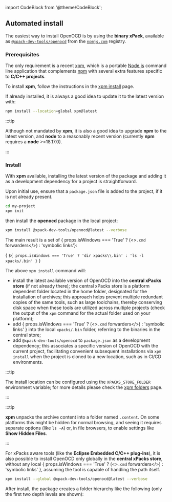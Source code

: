 import CodeBlock from '@theme/CodeBlock';

## Automated install

The easiest way to install OpenOCD is by using the **binary xPack**, available as
[`@xpack-dev-tools/openocd`](https://www.npmjs.com/package/@xpack-dev-tools/openocd)
from the [`npmjs.com`](https://www.npmjs.com) registry.

### Prerequisites

The only requirement is a recent
[xpm](https://xpack.github.io/xpm/), which is a portable
[Node.js](https://nodejs.org) command line application
that complements [npm](https://docs.npmjs.com)
with several extra features specific to
**C/C++ projects**.

To install **xpm**,
follow the instructions in the
[xpm install](https://xpack.github.io/xpm/install/) page.

If already installed, it is always a good idea to update it to the
latest version with:

```sh
npm install --location=global xpm@latest
```

:::tip

Although not mandated by **xpm**, it is also a good idea to upgrade
**npm** to the latest version, and
**node** to a reasonably recent version (currently **npm** requires
a **node** >=18.17.0).

:::

### Install

With **xpm** available, installing
the latest version of the package and adding it as
a development dependency for a project is straightforward.

Upon initial use, ensure that a `package.json` file is added to the project,
if it is not already present.

```sh
cd my-project
xpm init
```

then install the **openocd** package in the local project:

```sh
xpm install @xpack-dev-tools/openocd@latest --verbose
```

The main result is a set of { props.isWindows === 'True' ? (<><code>.cmd</code> forwarders</>) : 'symbolic links'}:

<CodeBlock language="console"> {
`${ props.isWindows === 'True' ? 'dir xpacks\\.bin' : 'ls -l xpacks/.bin' }`
}</CodeBlock>

The above `xpm install` command will:

* install the latest available version of OpenOCD
  into the **central xPacks store** (if not already there); the central
  xPacks store is a platform dependent folder located in the home folder,
  designated for the installation of archives; this approach helps prevent
  multiple redundant copies of the same tools, such as large toolchains,
  thereby conserving disk space when these tools are utilized across
  multiple projects
  (check the output of the `xpm` command for the actual
  folder used on your platform);
* add { props.isWindows === 'True' ? (<><code>.cmd</code> forwarders</>) : 'symbolic links' }
  into the local `xpacks/.bin` folder, referring to the binaries in the central store;
* add `@xpack-dev-tools/openocd` to `package.json` as a
  development dependency; this associates a specific version of OpenOCD with
  the current project, facilitating convenient subsequent installations via
  `xpm install` when the project is cloned to a new location, such as in
  CI/CD environments.

:::tip

The install location can be configured using the
`XPACKS_STORE_FOLDER` environment variable; for more details please check the
[xpm folders](https://xpack.github.io/xpm/folders/) page.

:::

:::tip

**xpm** unpacks the archive content into a folder
named `.content`. On some platforms
this might be hidden for normal browsing, and seeing it requires
separate options (like `ls -A`) or, in file browsers, to enable
settings like **Show Hidden Files**.

:::

For xPacks aware tools (like the **Eclipse Embedded C/C++ plug-ins**),
it is also possible to install OpenOCD only globally in the **central
xPacks store**, without any local { props.isWindows === 'True' ? (<><code>.cmd</code> forwarders</>) : 'symbolic links' }, assuming the tool is capable of handling
the path itself.

```sh
xpm install --global @xpack-dev-tools/openocd@latest --verbose
```

After install, the package creates a folder hierarchy like the following
(only the first two depth levels are shown):
